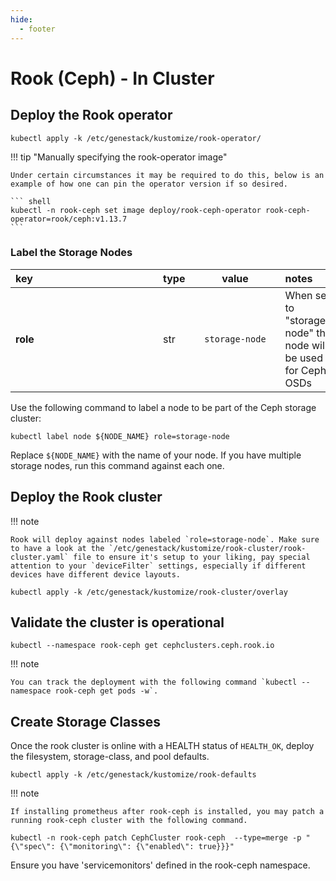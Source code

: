 ```yaml
---
hide:
  - footer
---
```


# Rook (Ceph) - In Cluster

## Deploy the Rook operator

``` shell
kubectl apply -k /etc/genestack/kustomize/rook-operator/
```

!!! tip "Manually specifying the rook-operator image"

    Under certain circumstances it may be required to do this, below is an
    example of how one can pin the operator version if so desired.

    ``` shell
    kubectl -n rook-ceph set image deploy/rook-ceph-operator rook-ceph-operator=rook/ceph:v1.13.7
    ```

### Label the Storage Nodes

| <div style="width:220px">key</div> | type | <div style="width:128px">value</div>  | notes |
|:-----|--|:----------------:|:------|
| **role** | str | `storage-node` | When set to "storage-node" the node will be used for Ceph OSDs |

Use the following command to label a node to be part of the Ceph storage cluster:

``` shell
kubectl label node ${NODE_NAME} role=storage-node
```

Replace `${NODE_NAME}` with the name of your node. If you have multiple storage nodes, run this command against each one.

## Deploy the Rook cluster

!!! note

    Rook will deploy against nodes labeled `role=storage-node`. Make sure to have a look at the `/etc/genestack/kustomize/rook-cluster/rook-cluster.yaml` file to ensure it's setup to your liking, pay special attention to your `deviceFilter` settings, especially if different devices have different device layouts.

``` shell
kubectl apply -k /etc/genestack/kustomize/rook-cluster/overlay
```

## Validate the cluster is operational

``` shell
kubectl --namespace rook-ceph get cephclusters.ceph.rook.io
```

!!! note

    You can track the deployment with the following command `kubectl --namespace rook-ceph get pods -w`.

## Create Storage Classes

Once the rook cluster is online with a HEALTH status of `HEALTH_OK`, deploy the filesystem, storage-class, and pool defaults.

``` shell
kubectl apply -k /etc/genestack/kustomize/rook-defaults
```

!!! note

    If installing prometheus after rook-ceph is installed, you may patch a running rook-ceph cluster with the following command.

``` shell
kubectl -n rook-ceph patch CephCluster rook-ceph  --type=merge -p "{\"spec\": {\"monitoring\": {\"enabled\": true}}}"
```

Ensure you have 'servicemonitors' defined in the rook-ceph namespace.

